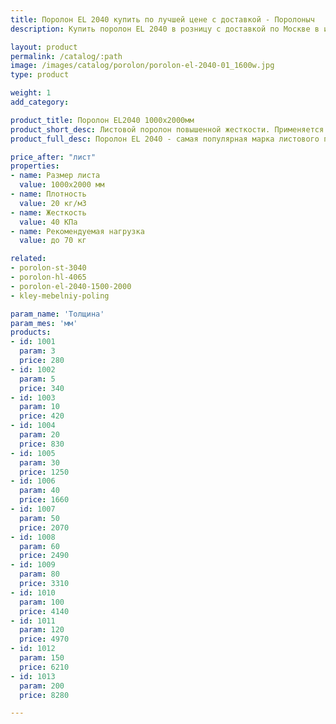 ```yaml
---
title: Поролон EL 2040 купить по лучшей цене с доставкой - Поролоныч
description: Купить поролон EL 2040 в розницу с доставкой по Москве в интернет-магазине Поролоныча.

layout: product
permalink: /catalog/:path
image: /images/catalog/porolon/porolon-el-2040-01_1600w.jpg
type: product

weight: 1
add_category: 

product_title: Поролон EL2040 1000х2000мм
product_short_desc: Листовой поролон повышенной жесткости. Применяется в качестве наполнителя для мягкой мебели.
product_full_desc: Поролон EL 2040 - самая популярная марка листового поролона повышенной жесткости. Благодаря оптимальному сочетанию практичности, удобства использования и стоимости, широко применяется в самых различных отраслях.

price_after: "лист"
properties:
- name: Размер листа
  value: 1000х2000 мм
- name: Плотность
  value: 20 кг/м3
- name: Жесткость
  value: 40 КПа
- name: Рекомендуемая нагрузка
  value: до 70 кг

related:
- porolon-st-3040
- porolon-hl-4065
- porolon-el-2040-1500-2000
- kley-mebelniy-poling

param_name: 'Толщина'
param_mes: 'мм'
products:
- id: 1001
  param: 3
  price: 280
- id: 1002
  param: 5
  price: 340
- id: 1003
  param: 10
  price: 420
- id: 1004
  param: 20
  price: 830
- id: 1005
  param: 30
  price: 1250
- id: 1006
  param: 40
  price: 1660
- id: 1007
  param: 50
  price: 2070
- id: 1008
  param: 60
  price: 2490
- id: 1009
  param: 80
  price: 3310
- id: 1010
  param: 100
  price: 4140
- id: 1011
  param: 120
  price: 4970
- id: 1012
  param: 150
  price: 6210
- id: 1013
  param: 200
  price: 8280

---
```

